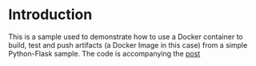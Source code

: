 # Introduction
This is a sample used to demonstrate how to use a Docker container to build, test and push artifacts (a Docker Image in this case) from a simple Python-Flask sample.
The code is accompanying the [post]() 
